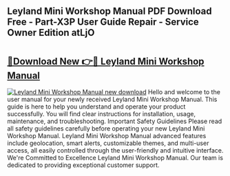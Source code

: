 ## Leyland Mini Workshop Manual PDF Download Free - Part-X3P User Guide Repair - Service Owner Edition atLjO

# <h2><a href="http://cf13870.oget.top/?id=Leyland+Mini+Workshop+Manual">🔗Download New 👉🔴 Leyland Mini Workshop Manual</a></h2>

[![Leyland Mini Workshop Manual new download](https://i.imgur.com/5g1atiW.png)](http://cf13870.oget.top/?id=Leyland+Mini+Workshop+Manual)
Hello and welcome to the user manual for your newly received Leyland Mini Workshop Manual. This guide is here to help you understand and operate your product successfully. You will find clear instructions for installation, usage, maintenance, and troubleshooting. Important Safety Guidelines Please read all safety guidelines carefully before operating your new Leyland Mini Workshop Manual. Leyland Mini Workshop Manual advanced features include geolocation, smart alerts, customizable themes, and multi-user access, all easily controlled through the user-friendly and intuitive interface. We're Committed to Excellence Leyland Mini Workshop Manual. Our team is dedicated to providing exceptional customer support.

